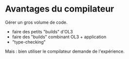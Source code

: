 <!SLIDE>

# Avantages du compilateur

Gérer un gros volume de code.

* faire des petits "builds" d'OL3
* faire des "builds" combinant OL3 + application
* "type-checking"

Mais : bien utiliser le compilateur demande de l'expérience.
